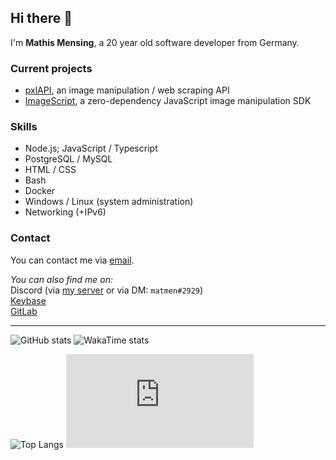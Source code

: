 ## Hi there 👋

I'm **Mathis Mensing**, a 20 year old software developer from Germany.

### Current projects
* [pxlAPI](https://pxlapi.dev/), an image manipulation / web scraping API
* [ImageScript](https://github.com/matmen/ImageScript), a zero-dependency JavaScript image manipulation SDK

### Skills
* Node.js; JavaScript / Typescript
* PostgreSQL / MySQL
* HTML / CSS
* Bash
* Docker
* Windows / Linux (system administration)
* Networking (+IPv6)

### Contact
You can contact me via [email](mailto:matmen@dreadful.tech).

_You can also find me on:_  
Discord (via [my server](https://discord.gg/8hPrwAH) or via DM: `matmen#2929`)  
[Keybase](https://keybase.io/matmende)  
[GitLab](https://gitlab.com/matmen)

---

![GitHub stats](https://github-readme-stats.vercel.app/api?username=matmen&show_icons=true&title_color=fff&icon_color=79ff97&text_color=9f9f9f&bg_color=151515&count_private=true) 
![WakaTime stats](https://github-readme-stats.vercel.app/api/wakatime?username=matmen&title_color=fff&icon_color=79ff97&text_color=9f9f9f&bg_color=151515)  

![Top Langs](https://github-readme-stats.vercel.app/api/top-langs/?username=matmen&layout=compact&title_color=fff&icon_color=79ff97&text_color=9f9f9f&bg_color=151515)
![HurricaneElectric IPv6 Sage Certification](https://ipv6.he.net/certification/create_badge.php?pass_name=matmen&badge=3)
